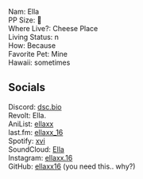 Nam: Ella<br>
PP Size: 🐛<br>
Where Live?: Cheese Place<br>
Living Status: n<br>
How: Because<br>
Favorite Pet: Mine<br>
Hawaii: sometimes<br>

## Socials
Discord: [dsc.bio](https://discords.com/bio/p/ellaxoxo)<br>
Revolt: Ella.<br>
AniList: [ellaxx](https://anilist.co/user/ellaxx)<br>
last.fm: [ellaxx_16](https://last.fm/user/ellaxx_16)<br>
Spotify: [xvi](https://open.spotify.com/user/whie9u6qxgfsyxemhk7ozxhna)<br>
SoundCloud: [Ella](https://soundcloud.com/ellaxx15)<br>
Instagram: [ellaxx.16](https://instagram.com/ellaxx.16)<br>
GitHub: [ellaxx16](https://github.com/ellaxx16) (you need this.. why?)
